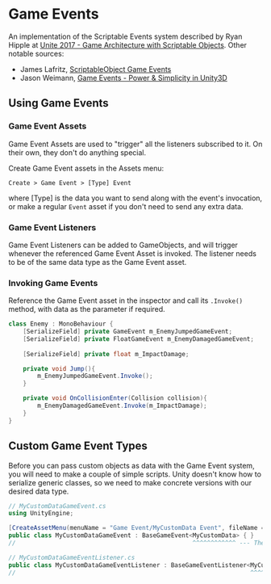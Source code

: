 ﻿# Game Events

An implementation of the Scriptable Events system described by Ryan Hipple at [Unite 2017 - Game Architecture with Scriptable Objects](https://www.youtube.com/watch?v=raQ3iHhE_Kk).
Other notable sources:
- James Lafritz, [ScriptableObject Game Events](https://blog.devgenius.io/scriptableobject-game-events-1f3401bbde72)
- Jason Weimann, [Game Events - Power & Simplicity in Unity3D](https://www.youtube.com/watch?v=lgA8KirhLEU)

## Using Game Events
### Game Event Assets
Game Event Assets are used to "trigger" all the listeners subscribed to it. On their own, they don't do anything special.

Create Game Event assets in the Assets menu:
```
Create > Game Event > [Type] Event
```
where [Type] is the data you want to send along with the event's invocation, 
or make a regular `Event` asset if you don't need to send any extra data.

### Game Event Listeners
Game Event Listeners can be added to GameObjects, and will trigger whenever the referenced Game Event Asset is invoked.
The listener needs to be of the same data type as the Game Event asset.

### Invoking Game Events
Reference the Game Event asset in the inspector and call its `.Invoke()` method, with data as the parameter if required.

```csharp
class Enemy : MonoBehaviour {
    [SerializeField] private GameEvent m_EnemyJumpedGameEvent;          // Invoked without data
    [SerializeField] private FloatGameEvent m_EnemyDamagedGameEvent;    // Invoked with float data
    
    [SerializeField] private float m_ImpactDamage;

    private void Jump(){
        m_EnemyJumpedGameEvent.Invoke();
    }

    private void OnCollisionEnter(Collision collision){
        m_EnemyDamagedGameEvent.Invoke(m_ImpactDamage);
    }
}
```

## Custom Game Event Types
Before you can pass custom objects as data with the Game Event system, you will need to make a couple of simple scripts.
Unity doesn't know how to serialize generic classes, so we need to make concrete versions with our desired data type.

```csharp
// MyCustomDataGameEvent.cs
using UnityEngine;

[CreateAssetMenu(menuName = "Game Event/MyCustomData Event", fileName = "NewCustomDataEvent", order = 2)]
public class MyCustomDataGameEvent : BaseGameEvent<MyCustomData> { } 
//                                                 ^^^^^^^^^^^^ --- The important part
```
```csharp
// MyCustomDataGameEventListener.cs
public class MyCustomDataGameEventListener : BaseGameEventListener<MyCustomData> { } 
//                                                                 ^^^^^^^^^^^^ --- Also important
```